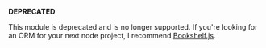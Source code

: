 __DEPRECATED__

This module is deprecated and is no longer supported. If you're looking for an ORM for your next node project, I recommend [Bookshelf.js](http://bookshelfjs.org/).
